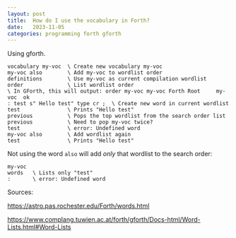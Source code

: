 ```yaml
---
layout: post
title:  How do I use the vocabulary in Forth?
date:   2023-11-05
categories: programming forth gforth
---
```


Using gforth.

    vocabulary my-voc  \ Create new vocabulary my-voc
    my-voc also        \ Add my-voc to wordlist order
    definitions        \ Use my-voc as current compilation wordlist
    order              \ List wordlist order
    \ In GForth, this will output: order my-voc my-voc Forth Root     my-voc  ok
    : test s" Hello test" type cr ;  \ Create new word in current wordlist
    test               \ Prints "Hello test"
    previous           \ Pops the top wordlist from the search order list
    previous           \ Need to pop my-voc twice?
    test               \ error: Undefined word
    my-voc also        \ Add wordlist again
    test               \ Prints "Hello test"
    
Not using the word `also` will add _only_ that wordlist to the search order:

    my-voc
    words   \ Lists only "test"
    :       \ error: Undefined word

Sources:

https://astro.pas.rochester.edu/Forth/words.html

https://www.complang.tuwien.ac.at/forth/gforth/Docs-html/Word-Lists.html#Word-Lists
